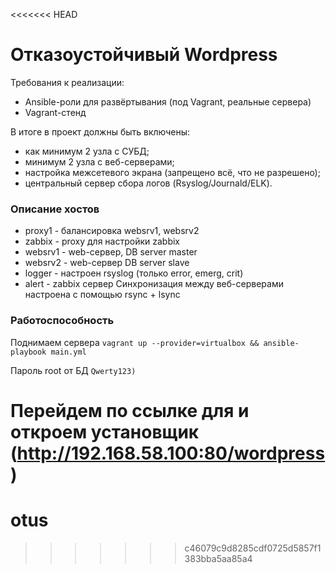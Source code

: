 <<<<<<< HEAD
# Отказоустойчивый Wordpress
Требования к реализации:
* Ansible-роли для развёртывания (под Vagrant, реальные сервера)
* Vagrant-стенд

В итоге в проект должны быть включены:
* как минимум 2 узла с СУБД; 
* минимум 2 узла с веб-серверами; 
* настройка межсетевого экрана (запрещено всё, что не разрешено); 
* центральный сервер сбора логов (Rsyslog/Journald/ELK). 


### Описание хостов

* proxy1 - балансировка websrv1, websrv2
* zabbix - proxy для настройки zabbix
* websrv1 - web-сервер, DB server master
* websrv2 - web-сервер  DB server slave
* logger - настроен rsyslog  (только error, emerg, crit)
* alert - zabbix сервер
Синхронизация между веб-серверами настроена с помощью rsync + lsync

### Работоспособность

Поднимаем сервера  `vagrant up --provider=virtualbox && ansible-playbook main.yml` 

Пароль root от БД `Qwerty123)`

**Перейдем по ссылке для и откроем установщик (http://192.168.58.100:80/wordpress)**
=======
# otus
>>>>>>> c46079c9d8285cdf0725d5857f1383bba5aa85a4
